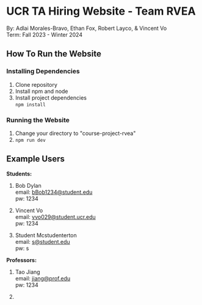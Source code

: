 # UCR TA Hiring Website - Team RVEA
By: Adlai Morales-Bravo, Ethan Fox, Robert Layco, & Vincent Vo  
Term: Fall 2023 - Winter 2024  
  
## How To Run the Website  
### Installing Dependencies
1) Clone repository
2) Install npm and node
3) Install project dependencies  
   `npm install` 


### Running the Website
1) Change your directory to "course-project-rvea"
2) `npm run dev`
  
## Example Users
**Students:**
1) Bob Dylan  
   email: bBob1234@student.edu  
   pw: 1234
   
3) Vincent Vo  
   email: vvo029@student.ucr.edu  
   pw: 1234
   
5) Student Mcstudenterton  
   email: s@student.edu  
   pw: s
  
**Professors:**
1) Tao Jiang  
   email: jiang@prof.edu  
   pw: 1234  

2) 
